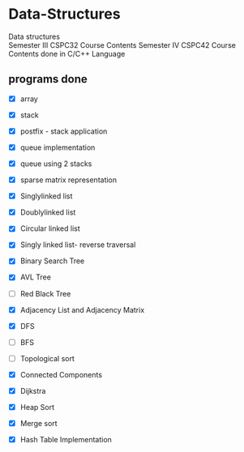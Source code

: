 # Data-Structures
Data structures   
Semester III CSPC32 Course Contents
Semester  IV CSPC42 Course Contents
done in C/C++ Language

## programs done
 - [x] array
 - [x] stack
 - [x] postfix - stack application
 - [x] queue implementation
 - [x] queue using 2 stacks
 - [x] sparse matrix representation
 - [x] Singlylinked list 
 - [x] Doublylinked list 
 - [x] Circular linked list 
 - [x] Singly linked list- reverse traversal
 - [x] Binary Search Tree
 - [x] AVL Tree
 - [ ] Red Black Tree
 - [x] Adjacency List and Adjacency Matrix
 - [x] DFS
 - [ ] BFS
 - [ ] Topological sort
 - [x] Connected Components
 - [x] Dijkstra
 - [x] Heap Sort
 - [x] Merge sort
 - [x] Hash Table Implementation
 
